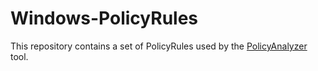 # Windows-PolicyRules
This repository contains a set of PolicyRules used by the [PolicyAnalyzer](https://docs.microsoft.com/en-us/windows/security/threat-protection/security-compliance-toolkit-10#what-is-the-policy-analyzer-tool) tool.
